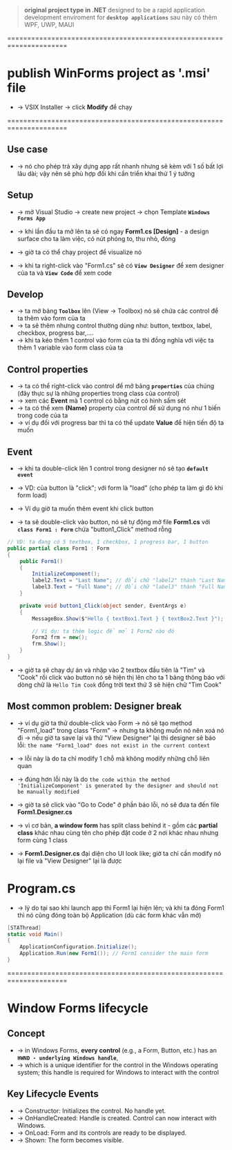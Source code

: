 > **original project type in .NET** designed to be a rapid application development enviroment for **`desktop applications`**
> sau này có thêm WPF, UWP, MAUI

=====================================================================
# publish WinForms project as '.msi' file
* -> VSIX Installer -> click **Modify** để chạy 

=====================================================================
## Use case
* -> nó cho phép trả xây dựng app rất nhanh nhưng sẽ kèm với 1 số bất lợi lâu dài; vậy nên sẽ phù hợp đối khi cần triền khai thử 1 ý tưởng 

## Setup
* -> mở Visual Studio -> create new project -> chọn Template **`Windows Forms App`**
* -> khi lần đầu ta mở lên ta sẽ có ngay **Form1.cs [Design]** - a design surface cho ta làm việc, có nút phóng to, thu nhỏ, đóng
* -> giờ ta có thể chạy project để visualize nó 

* -> khi ta right-click vào "Form1.cs" sẽ có **`View Designer`** để xem designer của ta và **`View Code`** để xem code

## Develop
* -> ta mở bảng **`Toolbox`** lên (View -> Toolbox) nó sẽ chứa các control để ta thêm vào form của ta
* -> ta sẽ thêm nhưng control thường dùng như: button, textbox, label, checkbox, progress bar,....
* -> khi ta kéo thêm 1 control vào form của ta thì đồng nghĩa với việc ta thêm 1 variable vào form class của ta 

## Control properties
* -> ta có thể right-click vào control để mở bảng **`properties`** của chúng (đây thực sự là những properties trong class của control)
* -> xem các **Event** mà 1 control có bằng nút có hình sấm sét
* -> ta có thể xem **(Name)** property của control để sử dụng nó như 1 biến trong code của ta
* -> ví dụ đối với progress bar thì ta có thể update **Value** để hiện tiến độ ta muốn

## Event
* -> khi ta double-click lên 1 control trong designer nó sẽ tạo **`default event`** 
* -> VD: của button là "click"; với form là "load" (cho phép ta làm gì đó khi form load)

* -> Ví dụ giờ ta muốn thêm event khi click button
* -> ta sẽ double-click vào button, nó sẽ tự động mở file **Form1.cs** với **`class Form1 : Form`** chứa "button1_Click" method rỗng
```cs
// VD: ta đang có 5 textbox, 1 checkbox, 1 progress bar, 1 button
public partial class Form1 : Form
{
    public Form1()
    {
        InitializeComponent();
        label2.Text = "Last Name"; // đổi chữ "label2" thành "Last Name" ở runtime
        label3.Text = "Full Name"; // đổi chữ "label3" thành "Full Name" ở runtime
    }

    private void button1_Click(object sender, EventArgs e)
    {   
        MessageBox.Show($"Hello { textBox1.Text } { textBox2.Text }");

        // Ví dụ: ta thêm logic để mở 1 Form2 nào đó
        Form2 frm = new();
        frm.Show();
    }
}
```

* -> giờ ta sẽ chạy dự án và nhập vào 2 textbox đầu tiên là "Tim" và "Cook" rồi click vào button nó sẽ hiện thị lên cho ta 1 bảng thông báo với dòng chữ là `Hello Tim Cook` đồng trời text thứ 3 sẽ hiện chữ "Tim Cook"

## Most common problem: Designer break
* -> ví dụ giờ ta thử double-click vào Form -> nó sẽ tạo method "Form1_load" trong class "Form" -> nhưng ta không muốn nó nên xoá nó đi -> nếu giờ ta save lại và thử "View Designer" lại thì designer sẽ báo lỗi: `the name "Form1_load" does not exist in the current context`
* -> lỗi này là do ta chỉ modify 1 chỗ mà không modify những chỗ liên quan

* -> đúng hơn lỗi này là do `the code within the method 'InitializeComponent' is generated by the designer and should not be manually modified`
* -> giờ ta sẽ click vào "Go to Code" ở phần báo lỗi, nó sẽ đưa ta đến file **Form1.Designer.cs**

* -> vì cơ bản, **a window form** has split class behind it - gồm các **partial class** khác nhau cùng tên cho phép đặt code ở 2 nơi khác nhau nhưng form cùng 1 class
* -> **Form1.Designer.cs** đại diện cho UI look like; giờ ta chỉ cần modify nó lại file và "View Designer" lại là được

# Program.cs
* -> lý do tại sao khi launch app thì Form1 lại hiện lên; và khi ta đóng Form1 thì nó cũng đóng toàn bộ Application (dù các form khác vẫn mở)
```cs
[STAThread]
static void Main()
{
    ApplicationConfiguration.Initialize();
    Application.Run(new Form1()); // Form1 consider the main form 
}
```

=====================================================================
# Window Forms lifecycle

## Concept
* -> in Windows Forms, **every control** (e.g., a Form, Button, etc.) has an **`HWND - underlying Windows handle`**, 
* -> which is a unique identifier for the control in the Windows operating system; this handle is required for Windows to interact with the control

## Key Lifecycle Events
* -> Constructor: Initializes the control. No handle yet.
* -> OnHandleCreated: Handle is created. Control can now interact with Windows.
* -> OnLoad: Form and its controls are ready to be displayed.
* -> Shown: The form becomes visible.